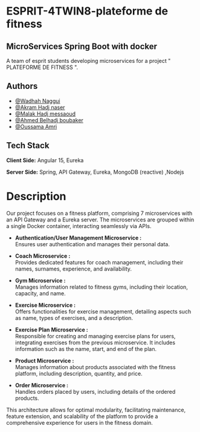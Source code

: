 # ESPRIT-4TWIN8-plateforme de fitness 
## MicroServices Spring Boot with docker
A team of esprit students developing microservices for a project " PLATEFORME DE FITNESS ".

## Authors

- [@Wadhah Naggui](https://www.github.com/wadhahzoldyck)
- [@Akram Hadj naser](https://www.github.com/Akramhn)
- [@Malak Hadj messaoud](https://www.github.com/Malak-hadj-messaoud)
- [@Ahmed Belhadj boubaker](https://www.github.com/Ahmed-bel-haj-boubaker)
- [@Oussama Amri](https://www.github.com/Oussemamri)

  
## Tech Stack

**Client Side:** Angular 15, Eureka

**Server Side:** Spring, API Gateway, Eureka, MongoDB (reactive) ,Nodejs
 

# Description

Our project focuses on a fitness platform, comprising 7 microservices with an API Gateway and a Eureka server. The microservices are grouped within a single Docker container, interacting seamlessly via APIs.

- **Authentication/User Management Microservice :**  
  Ensures user authentication and manages their personal data.

- **Coach Microservice :**  
  Provides dedicated features for coach management, including their names, surnames, experience, and availability.

- **Gym Microservice :**  
  Manages information related to fitness gyms, including their location, capacity, and name.

- **Exercise Microservice :**  
  Offers functionalities for exercise management, detailing aspects such as name, types of exercises, and a description.

- **Exercise Plan Microservice :**  
  Responsible for creating and managing exercise plans for users, integrating exercises from the previous microservice. It includes information such as the name, start, and end of the plan.

- **Product Microservice :**  
  Manages information about products associated with the fitness platform, including description, quantity, and price.

- **Order Microservice :**  
  Handles orders placed by users, including details of the ordered products.

This architecture allows for optimal modularity, facilitating maintenance, feature extension, and scalability of the platform to provide a comprehensive experience for users in the fitness domain.
